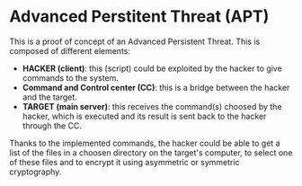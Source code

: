 # Advanced Perstitent Threat (APT)

This is a proof of concept of an Advanced Persistent Threat.
This is composed of different elements:
- **HACKER (client)**: this (script) could be exploited by the hacker to give commands to the system.
- **Command and Control center (CC)**: this is a bridge between the hacker and the target.
- **TARGET (main server)**: this receives the command(s) choosed by the hacker, which is executed and its result is sent back to the hacker through the CC.

Thanks to the implemented commands, the hacker could be able to get a list of the files in a choosen directory on the target's computer, to select one of these files and to encrypt it using asymmetric or symmetric cryptography. 
